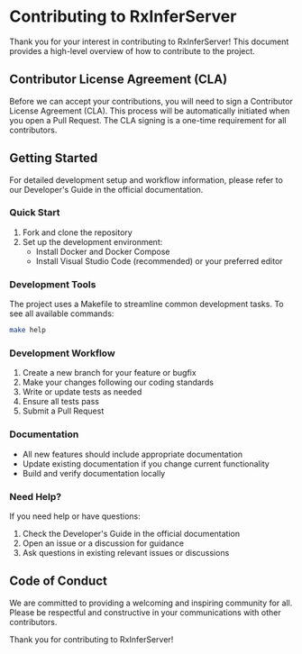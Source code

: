 # Contributing to RxInferServer

Thank you for your interest in contributing to RxInferServer! This document provides a high-level overview of how to contribute to the project.

## Contributor License Agreement (CLA)

Before we can accept your contributions, you will need to sign a Contributor License Agreement (CLA). This process will be automatically initiated when you open a Pull Request. The CLA signing is a one-time requirement for all contributors.

## Getting Started

For detailed development setup and workflow information, please refer to our Developer's Guide in the official documentation.

### Quick Start

1. Fork and clone the repository
2. Set up the development environment:
   - Install Docker and Docker Compose
   - Install Visual Studio Code (recommended) or your preferred editor

### Development Tools

The project uses a Makefile to streamline common development tasks. To see all available commands:

```bash
make help
```

### Development Workflow

1. Create a new branch for your feature or bugfix
2. Make your changes following our coding standards
3. Write or update tests as needed
4. Ensure all tests pass
5. Submit a Pull Request

### Documentation

- All new features should include appropriate documentation
- Update existing documentation if you change current functionality
- Build and verify documentation locally

### Need Help?

If you need help or have questions:
1. Check the Developer's Guide in the official documentation
2. Open an issue or a discussion for guidance
3. Ask questions in existing relevant issues or discussions

## Code of Conduct

We are committed to providing a welcoming and inspiring community for all. Please be respectful and constructive in your communications with other contributors.

Thank you for contributing to RxInferServer! 
